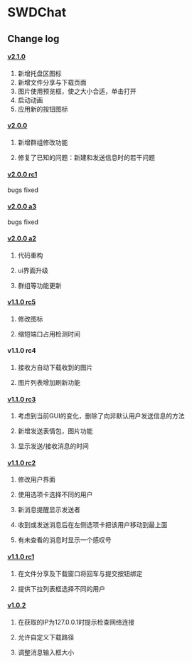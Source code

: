 # SWDChat

## Change log

####  [v2.1.0](https://github.com/swdstudio/swdchat/releases/tag/v2.1.0 "前往") 
1. 新增托盘区图标
2. 新增文件分享与下载页面
3. 图片使用预览框，使之大小合适，单击打开
4. 启动动画
5. 应用新的按钮图标

####  [v2.0.0](https://github.com/swdstudio/swdchat/releases/tag/v2.0.0 "前往") 
1. 新增群组修改功能

2. 修复了已知的问题：新建和发送信息时的若干问题


####  [v2.0.0 rc1](https://github.com/swdstudio/swdchat/releases/tag/v2.0.0rc1 "前往")
bugs fixed

####  [v2.0.0 a3](https://github.com/swdstudio/swdchat/releases/tag/v2.0.0a3 "前往")
bugs fixed

####  [v2.0.0 a2](https://github.com/swdstudio/swdchat/releases/tag/v2.0.0a2 "前往")
1. 代码重构
  
2. ui界面升级

3. 群组等功能更新

####  [v1.1.0 rc5](https://github.com/swdstudio/swdchat/releases/tag/v1.1.0rc5 "前往")
1. 修改图标
  
2. 缩短端口占用检测时间
   
#### v1.1.0 rc4

1. 接收方自动下载收到的图片

2. 图片列表增加刷新功能

#### [v1.1.0 rc3](https://github.com/swdstudio/swdchat/releases/tag/v1.1.0rc3 "前往")

1. 考虑到当前GUI的变化，删除了向非默认用户发送信息的方法

2. 新增发送表情包，图片功能

3. 显示发送/接收消息的时间

#### [v1.1.0 rc2](https://github.com/swdstudio/swdchat/releases/tag/v1.1.0rc2 "前往")

1. 修改用户界面

2. 使用选项卡选择不同的用户

3. 新消息提醒显示发送者

4. 收到或发送消息后在左侧选项卡把该用户移动到最上面

5. 有未查看的消息时显示一个感叹号

#### [v1.1.0 rc1](https://github.com/swdstudio/swdchat/releases/tag/v1.1.0rc1 "前往")

1. 在文件分享及下载窗口将回车与提交按钮绑定

2. 提供下拉列表框选择不同的用户

#### [v1.0.2](https://github.com/swdstudio/swdchat/releases/tag/1.0.2 "前往")

1. 在获取的IP为127.0.0.1时提示检查网络连接

2. 允许自定义下载路径

3. 调整消息输入框大小
